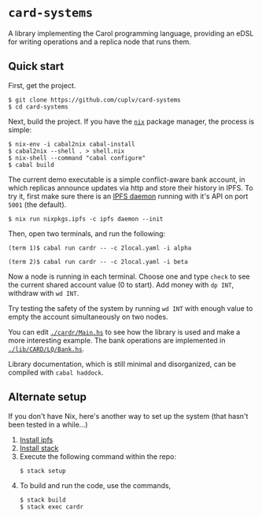# `card-systems` #

A library implementing the Carol programming language, providing an
eDSL for writing operations and a replica node that runs them.


## Quick start ##

First, get the project.

    $ git clone https://github.com/cuplv/card-systems
    $ cd card-systems

Next, build the project.  If you have the [`nix`](https://nixos.org)
package manager, the process is simple:

    $ nix-env -i cabal2nix cabal-install
    $ cabal2nix --shell . > shell.nix
    $ nix-shell --command "cabal configure"
    $ cabal build

The current demo executable is a simple conflict-aware bank account,
in which replicas announce updates via http and store their history in
IPFS.  To try it, first make sure there is an [IPFS daemon][4] running
with it's API on port `5001` (the default).

    $ nix run nixpkgs.ipfs -c ipfs daemon --init

Then, open two terminals, and run the following:

    (term 1)$ cabal run cardr -- -c 2local.yaml -i alpha

    (term 2)$ cabal run cardr -- -c 2local.yaml -i beta

Now a node is running in each terminal.  Choose one and type `check`
to see the current shared account value (0 to start).  Add money with
`dp INT`, withdraw with `wd INT`.

Try testing the safety of the system by running `wd INT` with enough
value to empty the account simultaneously on two nodes.

You can edit [`./cardr/Main.hs`][2] to see how the library is used and
make a more interesting example.  The bank operations are implemented
in [`./lib/CARD/LQ/Bank.hs`][3].

Library documentation, which is still minimal and disorganized, can be
compiled with `cabal haddock`.


## Alternate setup ##

If you don't have Nix, here's another way to set up the system (that
hasn't been tested in a while...)

1. [Install ipfs](https://docs.ipfs.io/introduction/install/)
1. [Install stack](https://docs.haskellstack.org/en/stable/README/#how-to-install)
1. Execute the following command within the repo:
    ```
    $ stack setup
    ```
1. To build and run the code, use the commands,
    ```
    $ stack build
    $ stack exec cardr
    ```

[1]: https://arxiv.org/abs/1802.08733
[2]: ./cardr/Main.hs
[3]: ./lib/CARD/LQ/Bank.hs
[4]: https://docs.ipfs.io/introduction/install/
